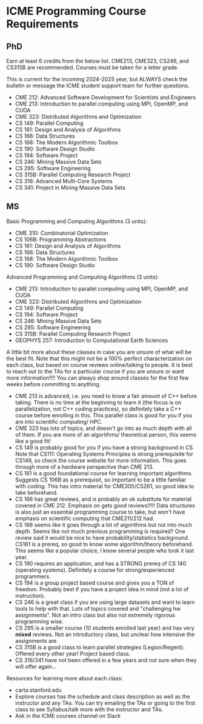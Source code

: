 # ICME Programming Course Requirements

## PhD
Earn at least 6 credits from the below list. CME213, CME323, CS246, and CS315B are recommended. Courses must be taken for a letter grade.

This is current for the incoming 2024-2025 year, but ALWAYS check the bulletin or message the ICME student support team for further questions.
* CME 212: Advanced Software Development for Scientists and Engineers
* CME 213: Introduction to parallel computing using MPI, OpenMP, and CUDA
* CME 323: Distributed Algorithms and Optimization
* CS 149: Parallel Computing
* CS 161: Design and Analysis of Algorithms
* CS 166: Data Structures
* CS 168: The Modern Algorithmic Toolbox
* CS 190: Software Design Studio
* CS 194: Software Project
* CS 246: Mining Massive Data Sets
* CS 295: Software Engineering
* CS 315B: Parallel Computing Research Project
* CS 316: Advanced Multi-Core Systems
* CS 341: Project in Mining Massive Data Sets

## MS
Basic Programming and Computing Algorithms (3 units):
* CME 310: Combinatorial Optimization
* CS 106B: Programming Abstractions
* CS 161: Design and Analysis of Algorithms
* CS 166: Data Structures
* CS 168: The Modern Algorithmic Toolbox
* CS 190: Software Design Studio

Advanced Programming and Computing Algorithms (3 units):
* CME 213: Introduction to parallel computing using MPI, OpenMP, and CUDA
* CME 323: Distributed Algorithms and Optimization
* CS 149: Parallel Computing
* CS 194: Software Project
* CS 246: Mining Massive Data Sets
* CS 295: Software Engineering
* CS 315B: Parallel Computing Research Project
* GEOPHYS 257: Introduction to Computational Earth Sciences

A little bit more about these classes in case you are unsure of what will be the best fit. Note that this might not be a 100% perfect characterization on each class, but based on course reviews online/talking to people. It is best to reach out to the TAs for a particular course if you are unsure or want more information!!!! You can always shop around classes for the first few weeks before committing to anything.
- CME 213 is advanced, i.e. you need to know a fair amount of C++ before taking. There is no time at the beginning to learn it (the focus is on parallelization, not C++ coding practices), so definitely take a C++ course before enrolling in this. This parallel class is good for you if you are into scientific computing/ HPC.
- CME 323 has lots of topics, and doesn't go into as much depth with all of them. If you are more of an algorithms/ theoretical person, this seems like a good fit!
- CS 149 is probably good for you if you have a strong background in CS. Note that CS111: Operating Systems Principles is strong prerequisite for CS149, so check the course website for more information. This goes through more of a hardware perspective than CME 213. 
- CS 161 is a good foundational course for learning important algorithms. Suggests CS 106B as a prerequisit, so important to be a little familiar with coding. This has intro material for CME305/CS261, so good idea to take beforehand. 
- CS 166 has great reviews, and is probably an ok substitute for material covered in CME 212. Emphasis on gets good reviews!!!!! Data structures is also just an essential programming course to take, but won't have emphasis on scientific computing that CME211/212 had.
- CS 168 seems like it goes through a lot of algorithms but not into much depth. Seems like not much previous programming is required? One review said it would be nice to have probability/statistics background. CS161 is a prereq, so good to know some algorithm/theory beforehand. This seems like a popular choice, I know several people who took it last year.
- CS 190 requires an application, and has a STRONG prereq of CS 140 (operating systems). Definitely a course for strong/experienced programmers. 
- CS 194 is a group project based course and gives you a TON of freedom. Probably best if you have a project idea in mind (not a lot of instruction).
- CS 246 is a great class if you are using large datasets and want to learn tools to help with that. Lots of topics covered and "challenging hw assignments". Not an intro class but also not extremely rigorous programming wise. 
- CS 295 is a smaller course (10 students enrolled last year) and has very **mixed** reviews. Not an introductory class, but unclear how intensive the assignments are. 
- CS 315B is a good class to learn parallel strategies (Legion/Regent). Offered every other year! Project based class.
- CS 316/341 have not been offered in a few years and not sure when they will offer again...

Resources for learning more about each class:
* carta.stanford.edu
* Explore courses has the schedule and class description as well as the instructor and any TAs. You can try emailing the TAs or going to the first class to see Syllabus/talk more with the instructor and TAs.
* Ask in the ICME courses channel on Slack
